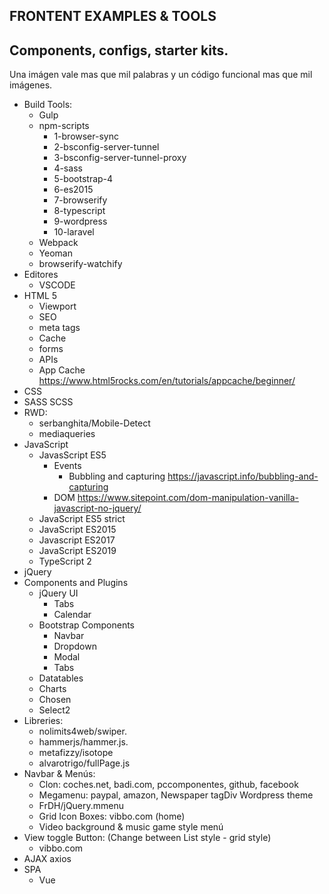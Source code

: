 ## FRONTENT EXAMPLES & TOOLS

## Components, configs, starter kits.

Una imágen vale mas que mil palabras y un código funcional mas que mil imágenes.

* Build Tools:
  * Gulp
  * npm-scripts
    * 1-browser-sync
    * 2-bsconfig-server-tunnel
    * 3-bsconfig-server-tunnel-proxy
    * 4-sass
    * 5-bootstrap-4
    * 6-es2015
    * 7-browserify
    * 8-typescript
    * 9-wordpress
    * 10-laravel
  * Webpack
  * Yeoman
  * browserify-watchify
* Editores
  * VSCODE
* HTML 5
  * Viewport
  * SEO
  * meta tags
  * Cache
  * forms
  * APIs
  * App Cache
    https://www.html5rocks.com/en/tutorials/appcache/beginner/
* CSS
* SASS SCSS
* RWD:
  * serbanghita/Mobile-Detect
  * mediaqueries
* JavaScript
  * JavasScript ES5
    * Events
      * Bubbling and capturing
        https://javascript.info/bubbling-and-capturing
    * DOM
      https://www.sitepoint.com/dom-manipulation-vanilla-javascript-no-jquery/
  * JavaScript ES5 strict
  * JavaScript ES2015
  * Javascript ES2017
  * JavaScript ES2019
  * TypeScript 2
* jQuery
* Components and Plugins
  * jQuery UI
    * Tabs
    * Calendar
  * Bootstrap Components
    * Navbar
    * Dropdown
    * Modal
    * Tabs
  * Datatables
  * Charts
  * Chosen
  * Select2
* Libreries:
  * nolimits4web/swiper.
  * hammerjs/hammer.js.
  * metafizzy/isotope
  * alvarotrigo/fullPage.js
* Navbar & Menús:
  * Clon: coches.net, badi.com, pccomponentes, github, facebook
  * Megamenu: paypal, amazon, Newspaper tagDiv Wordpress theme
  * FrDH/jQuery.mmenu
  * Grid Icon Boxes: vibbo.com (home)
  * Video background & music game style menú
* View toggle Button: (Change between List style - grid style)
  * vibbo.com
* AJAX axios
* SPA
  * Vue
